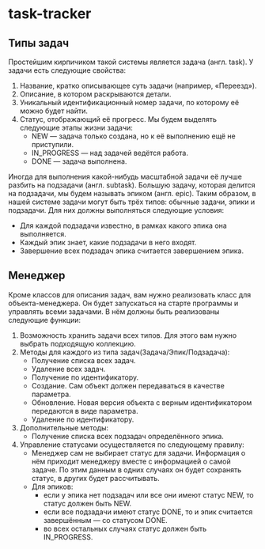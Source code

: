 # task-tracker
## Типы задач
Простейшим кирпичиком такой системы является задача (англ. task). У задачи есть следующие свойства:

1. Название, кратко описывающее суть задачи (например, «Переезд»).
2. Описание, в котором раскрываются детали.
3. Уникальный идентификационный номер задачи, по которому её можно будет найти.
4. Статус, отображающий её прогресс. Мы будем выделять следующие этапы жизни задачи:
   * NEW — задача только создана, но к её выполнению ещё не приступили.
   * IN_PROGRESS — над задачей ведётся работа.
   * DONE — задача выполнена.
    
Иногда для выполнения какой-нибудь масштабной задачи её лучше разбить на подзадачи (англ. subtask). Большую задачу, которая делится на подзадачи, мы будем называть эпиком (англ. epic).
Таким образом, в нашей системе задачи могут быть трёх типов: обычные задачи, эпики и подзадачи. Для них должны выполняться следующие условия:
  * Для каждой подзадачи известно, в рамках какого эпика она выполняется.
  * Каждый эпик знает, какие подзадачи в него входят.
  * Завершение всех подзадач эпика считается завершением эпика.

## Менеджер
Кроме классов для описания задач, вам нужно реализовать класс для объекта-менеджера. Он будет запускаться на старте программы и управлять всеми задачами. В нём должны быть реализованы следующие функции:

1. Возможность хранить задачи всех типов. Для этого вам нужно выбрать подходящую коллекцию.
2. Методы для каждого из типа задач(Задача/Эпик/Подзадача):
   * Получение списка всех задач.
   * Удаление всех задач.
   * Получение по идентификатору.
   * Создание. Сам объект должен передаваться в качестве параметра.
   * Обновление. Новая версия объекта с верным идентификатором передаются в виде параметра.
   * Удаление по идентификатору.
3. Дополнительные методы:
   * Получение списка всех подзадач определённого эпика.
4. Управление статусами осуществляется по следующему правилу:
   * Менеджер сам не выбирает статус для задачи. Информация о нём приходит менеджеру вместе с информацией о самой задаче.
   По этим данным в одних случаях он будет сохранять статус, в других будет рассчитывать.
   * Для эпиков: 
     * если у эпика нет подзадач или все они имеют статус NEW, то статус должен быть NEW.
     * если все подзадачи имеют статус DONE, то и эпик считается завершённым — со статусом DONE.
     * во всех остальных случаях статус должен быть IN_PROGRESS.
